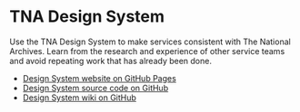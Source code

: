 # TNA Design System

Use the TNA Design System to make services consistent with The National Archives. Learn from the research and experience of other service teams and avoid repeating work that has already been done.

- [Design System website on GitHub Pages](https://design-system.nationalarchives.gov.uk/)
- [Design System source code on GitHub](https://github.com/nationalarchives/design-system)
- [Design System wiki on GitHub](https://github.com/nationalarchives/design-system/wiki)
